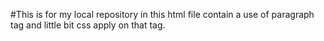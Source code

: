 #This is for my local repository in this html file contain a use of paragraph tag and little bit css apply on that tag.